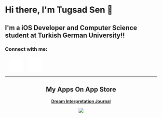 <h1>Hi there, I'm Tugsad Sen 👋</h1>

<h2>I'm a iOS Developer and Computer Science student at Turkish German University!!</h2>

<h3>Connect with me:</h3>
&nbsp;&nbsp;
<a href="https://twitter.com/tugsadsenn"><img src="./img/twitter-dark.svg"></a>
&nbsp;&nbsp;
<a href="https://www.linkedin.com/in/tugsadsen/"><img src="./img/linkedin-dark.svg"></a>
&nbsp;&nbsp;

<hr>

<div>
    <h2 align=center> My Apps On App Store </h2>
</div>

<p align="center">
  <a href="https://apps.apple.com/us/app/dream-interpretation-journal/id6450864111" target="_blank" rel="noreferrer"><strong>Dream Interpretation Journal</strong></a>
</p>

<div align="center">
  

<div align=center>
    <img src="https://github.com/tugsadsen/tugsadsen/assets/70961211/6b846fbc-eeab-4a4b-b0f0-3e10e423288f">
</div>
